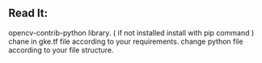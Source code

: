 ## Read It:
opencv-contrib-python library. ( if not installed install with pip command )
chane in gke.tf file according to your requirements.
change python file according to your file structure.

